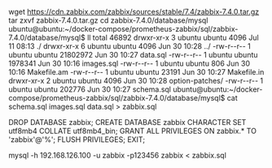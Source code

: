 wget https://cdn.zabbix.com/zabbix/sources/stable/7.4/zabbix-7.4.0.tar.gz
tar zxvf zabbix-7.4.0.tar.gz
cd zabbix-7.4.0/database/mysql
ubuntu@ubuntu:~/docker-compose/prometheus-zabbix/sql/zabbix-7.4.0/database/mysql$ ll
total 46892
drwxr-xr-x 3 ubuntu ubuntu     4096 Jul 11 08:13 ./
drwxr-xr-x 6 ubuntu ubuntu     4096 Jun 30 10:28 ../
-rw-r--r-- 1 ubuntu ubuntu 21802972 Jun 30 10:27 data.sql
-rw-r--r-- 1 ubuntu ubuntu  1978341 Jun 30 10:16 images.sql
-rw-r--r-- 1 ubuntu ubuntu      806 Jun 30 10:16 Makefile.am
-rw-r--r-- 1 ubuntu ubuntu    23191 Jun 30 10:27 Makefile.in
drwxr-xr-x 2 ubuntu ubuntu     4096 Jun 30 10:28 option-patches/
-rw-r--r-- 1 ubuntu ubuntu   202776 Jun 30 10:27 schema.sql
ubuntu@ubuntu:~/docker-compose/prometheus-zabbix/sql/zabbix-7.4.0/database/mysql$ cat schema.sql images.sql data.sql > zabbix.sql


DROP DATABASE zabbix;
CREATE DATABASE zabbix CHARACTER SET utf8mb4 COLLATE utf8mb4_bin;
GRANT ALL PRIVILEGES ON zabbix.* TO 'zabbix'@'%';
FLUSH PRIVILEGES;
EXIT;




mysql -h 192.168.126.100 -u zabbix -p123456 zabbix < zabbix.sql


